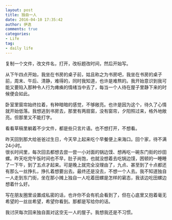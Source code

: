 ```yaml
---
layout: post
title: 独自一人
date: 2016-04-10 17:35:42
author: 伊迭
comments: true
categories: 
- Life
tag:
- daily life
---
```


复制一个文件，改文件名，打开，改标题改时间，然后开始写。

从下午四点开始，我坐在书房的桌子前，姑且称之为书房吧，我坐在书房的桌子前，周末、午后、清静，难得的，同时我知道，也许是难熬的。我开始意识到我可能又要陷入那种令人行为瘫痪的情绪当中去了，每当一个人待在屋子里静下来的时候便会如此。

卧室里窗帘始终拉着，有种暗暗的感觉，不够敞亮。也许是因为这个，待久了心情就开始低落。我想逃到书房去，那里有两扇窗，没有窗帘，夕阳照过来，格外地敞亮。但那里又不能打字。

看看草稿里躺着不少文件，都是些只言片语。也不想打开，不想看。

昨天回到那大给爸爸过生日，今天早上起来吃个早餐便上来海口。回个家，待不满24小时。  
很长时间里，每次回去都想去尝一尝一小对面的锅边馍、想再吃一碗东门街的炒田螺。昨天吃完午饭时间也不早，肚子尚饱，也就没想着去吃锅边馍，困顿的一睡睡了一下午，到了五点才起来。可是晚上就完全没理由了，九点、甚至到了十点都还有那么一丝挣扎，挣扎着想要出去。最终还是没去，不想一个人去。我不知道独自一人走到东门街，坐在那小摊上独自一人吃着田螺是怎样的窘态，我该边吃田螺边想着什么好。  

写在朋友圈里设置成私密的话，也许你不会有机会看到了，但在心底里又抱着毫无希望的一丝丝希望，希望你看到。那都是写给你的话。

我讨厌每次回来独自面对这空无一人的屋子。我想我还是不习惯。